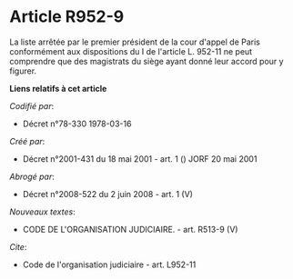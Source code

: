 # Article R952-9

La liste arrêtée par le premier président de la cour d'appel de Paris conformément aux dispositions du I de l'article L.
952-11 ne peut comprendre que des magistrats du siège ayant donné leur accord pour y figurer.

**Liens relatifs à cet article**

_Codifié par_:

  - Décret n°78-330 1978-03-16

_Créé par_:

  - Décret n°2001-431 du 18 mai 2001 - art. 1 () JORF 20 mai 2001

_Abrogé par_:

  - Décret n°2008-522 du 2 juin 2008 - art. 1 (V)

_Nouveaux textes_:

  - CODE DE L'ORGANISATION JUDICIAIRE. - art. R513-9 (V)

_Cite_:

  - Code de l'organisation judiciaire - art. L952-11
